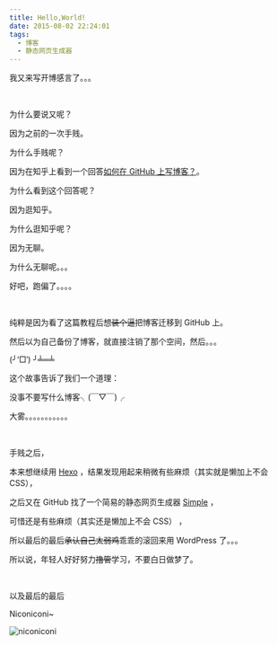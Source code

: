 ```yaml
---
title: Hello,World!
date: 2015-08-02 22:24:01
tags:
  - 博客
  - 静态网页生成器
---
```


我又来写开博感言了。。。

<br />

为什么要说又呢？

因为之前的一次手贱。

为什么手贱呢？

因为在知乎上看到一个回答[如何在 GitHub 上写博客？](http://www.zhihu.com/question/20962496/answer/25478305)。

为什么看到这个回答呢？

因为逛知乎。

为什么逛知乎呢？

因为无聊。

为什么无聊呢。。。

好吧，跑偏了。。。。

<!--more-->

<br />

纯粹是因为看了这篇教程后想~~装个逼~~把博客迁移到 GitHub 上。

然后以为自己备份了博客，就直接注销了那个空间，然后。。。

(╯‘□′) ╯╧═╧

这个故事告诉了我们一个道理：

没事不要写什么博客╮(￣▽￣)╭

大雾。。。。。。。。。。。

<br />

手贱之后，

本来想继续用 [Hexo](https://hexo.io/zh-cn/) ，结果发现用起来稍微有些麻烦（其实就是懒加上不会 CSS），

之后又在 GitHub 找了一个简易的静态网页生成器 [Simple](https://github.com/isnowfy/simple) ，

可惜还是有些麻烦（其实还是懒加上不会 CSS） ，

所以最后的最后~~承认自己太弱鸡~~乖乖的滚回来用 WordPress 了。。。

所以说，年轻人好好努力~~撸管~~学习，不要白日做梦了。

<br />

以及最后的最后

Niconiconi~

![niconiconi](https://farm4.staticflickr.com/3665/19607707073_7fb48da3cf_o.jpg)